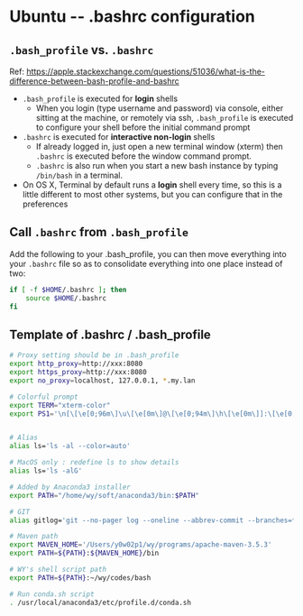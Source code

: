 # Ubuntu -- .bashrc configuration

## `.bash_profile` vs. `.bashrc`
Ref: <https://apple.stackexchange.com/questions/51036/what-is-the-difference-between-bash-profile-and-bashrc>
* `.bash_profile` is executed for **login** shells 
    * When you login (type username and password) via console, either sitting at the machine, or remotely via ssh, `.bash_profile` is executed to configure your shell before the initial command prompt
* `.bashrc` is executed for **interactive non-login** shells
    * If already logged in, just open a new terminal window (xterm) then `.bashrc` is executed before the window command prompt. 
    * `.bashrc` is also run when you start a new bash instance by typing `/bin/bash` in a terminal.
* On OS X, Terminal by default runs a **login** shell every time, so this is a little different to most other systems, but you can configure that in the preferences

## Call `.bashrc` from `.bash_profile`

Add the following to your .bash_profile, you can then move everything into your `.bashrc` file so as to consolidate everything into one place instead of two:
```bash
if [ -f $HOME/.bashrc ]; then
    source $HOME/.bashrc
fi
```


## Template of .bashrc / .bash_profile
```bash
# Proxy setting should be in .bash_profile
export http_proxy=http://xxx:8080
export https_proxy=http://xxx:8080
export no_proxy=localhost, 127.0.0.1, *.my.lan

# Colorful prompt
export TERM="xterm-color"
export PS1='\n[\[\e[0;96m\]\u\[\e[0m\]@\[\e[0;94m\]\h\[\e[0m\]]:\[\e[0;92m\]\w \n\[\e[0;93m\]\$ \[\e[0m\]'


# Alias
alias ls='ls -al --color=auto'

# MacOS only : redefine ls to show details
alias ls='ls -alG'

# Added by Anaconda3 installer
export PATH="/home/wy/soft/anaconda3/bin:$PATH"

# GIT
alias gitlog='git --no-pager log --oneline --abbrev-commit --branches=* --graph --decorate --color | head -n 20'

# Maven path
export MAVEN_HOME='/Users/y0w02p1/wy/programs/apache-maven-3.5.3'
export PATH=${PATH}:${MAVEN_HOME}/bin

# WY's shell script path
export PATH=${PATH}:~/wy/codes/bash

# Run conda.sh script
. /usr/local/anaconda3/etc/profile.d/conda.sh


```